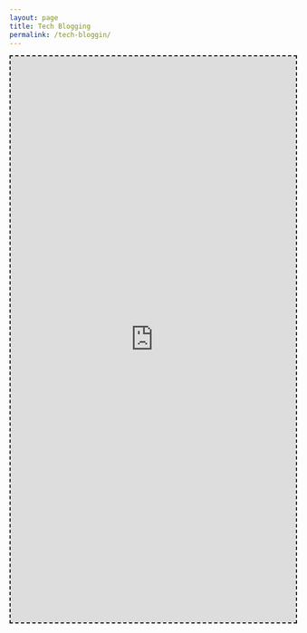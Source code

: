 ```yaml
---
layout: page
title: Tech Blogging
permalink: /tech-bloggin/
---
```


<iframe src="https://fossbytes.com/author/av/" style="width:100%; border-style:dashed" height="1000">

</iframe>
